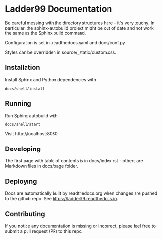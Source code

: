 # Ladder99 Documentation

Be careful messing with the directory structures here - it's very touchy. In particular, the sphinx-autobuild project might be out of date and not work the same as the Sphinx build command. 

Configuration is set in .readthedocs.yaml and docs/conf.py

Styles can be overridden in source/_static/custom.css.


## Installation

Install Sphinx and Python dependencies with

    docs/shell/install


## Running

Run Sphinx autobuild with

    docs/shell/start

Visit http://localhost:8080


## Developing

The first page with table of contents is in docs/index.rst - others are Markdown files in docs/page folder.


## Deploying

Docs are automatically built by readthedocs.org when changes are pushed to the github repo. See https://ladder99.readthedocs.io.


## Contributing

If you notice any documentation is missing or incorrect, please feel free to submit a pull request (PR) to this repo.
